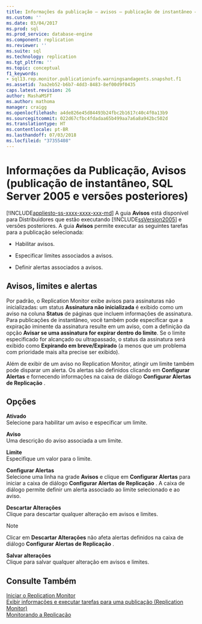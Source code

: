 ```yaml
---
title: Informações da publicação – avisos – publicação de instantâneo – SQL Server 2005+ | Microsoft Docs
ms.custom: ''
ms.date: 03/04/2017
ms.prod: sql
ms.prod_service: database-engine
ms.component: replication
ms.reviewer: ''
ms.suite: sql
ms.technology: replication
ms.tgt_pltfrm: ''
ms.topic: conceptual
f1_keywords:
- sql13.rep.monitor.publicationinfo.warningsandagents.snapshot.f1
ms.assetid: 7aa2eb52-b6b7-4dd3-8483-8ef00d9f0435
caps.latest.revision: 26
author: MashaMSFT
ms.author: mathoma
manager: craigg
ms.openlocfilehash: a4de826e45d84493b24fbc2b1617c40c4f0a13b9
ms.sourcegitcommit: 022d67cfbc4fdadaa65b499aa7a6a8a942bc502d
ms.translationtype: HT
ms.contentlocale: pt-BR
ms.lasthandoff: 07/03/2018
ms.locfileid: "37355408"
---
```

# <a name="publication-information-warnings-snapshot-publication-sql-server-2005-and-later"></a>Informações da Publicação, Avisos (publicação de instantâneo, SQL Server 2005 e versões posteriores)
[!INCLUDE[appliesto-ss-xxxx-xxxx-xxx-md](../../includes/appliesto-ss-xxxx-xxxx-xxx-md.md)]
  A guia **Avisos** está disponível para Distribuidores que estão executando [!INCLUDE[ssVersion2005](../../includes/ssversion2005-md.md)] e versões posteriores. A guia **Avisos** permite executar as seguintes tarefas para a publicação selecionada:  
  
-   Habilitar avisos.  
  
-   Especificar limites associados a avisos.  
  
-   Definir alertas associados a avisos.  
  
## <a name="warnings-thresholds-and-alerts"></a>Avisos, limites e alertas  
 Por padrão, o Replication Monitor exibe avisos para assinaturas não inicializadas: um status **Assinatura não inicializada** é exibido como um aviso na coluna **Status** de páginas que incluem informações de assinatura. Para publicações de instantâneo, você também pode especificar que a expiração iminente da assinatura resulte em um aviso, com a definição da opção **Avisar se uma assinatura for expirar dentro do limite**. Se o limite especificado for alcançado ou ultrapassado, o status da assinatura será exibido como **Expirando em breve/Expirado** (a menos que um problema com prioridade mais alta precise ser exibido).  
  
 Além de exibir de um aviso no Replication Monitor, atingir um limite também pode disparar um alerta. Os alertas são definidos clicando em **Configurar Alertas** e fornecendo informações na caixa de diálogo **Configurar Alertas de Replicação** .  
  
## <a name="options"></a>Opções  
 **Ativado**  
 Selecione para habilitar um aviso e especificar um limite.  
  
 **Aviso**  
 Uma descrição do aviso associada a um limite.  
  
 **Limite**  
 Especifique um valor para o limite.  
  
 **Configurar Alertas**  
 Selecione uma linha na grade **Avisos** e clique em **Configurar Alertas** para iniciar a caixa de diálogo **Configurar Alertas de Replicação** . A caixa de diálogo permite definir um alerta associado ao limite selecionado e ao aviso.  
  
 **Descartar Alterações**  
 Clique para descartar qualquer alteração em avisos e limites.  
  
> [!NOTE]  
>  Clicar em **Descartar Alterações** não afeta alertas definidos na caixa de diálogo **Configurar Alertas de Replicação** .  
  
 **Salvar alterações**  
 Clique para salvar qualquer alteração em avisos e limites.  
  
## <a name="see-also"></a>Consulte Também  
 [Iniciar o Replication Monitor](../../relational-databases/replication/monitor/start-the-replication-monitor.md)   
 [Exibir informações e executar tarefas para uma publicação &#40;Replication Monitor&#41;](../../relational-databases/replication/monitor/view-information-and-perform-tasks-for-a-publication-replication-monitor.md)   
 [Monitorando a Replicação](../../relational-databases/replication/monitor/monitoring-replication-overview.md)  
  
  
